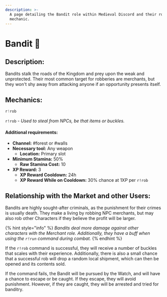 ```yaml
---
description: >-
  A page detailing the Bandit role within Medieval Discord and their rob
  mechanic.
---
```


# Bandit 🤺

## Description:

Bandits stalk the roads of the Kingdom and prey upon the weak and unprotected. Their most common target for robberies are merchants, but they won't shy away from attacking anyone if an opportunity presents itself.

## Mechanics:

```javascript
r!rob
```

`r!rob` - _Used to steal from NPCs, be that items or buckles._

#### Additional requirements:

* **Channel:** \#forest or \#walls
* **Necessary tool:** Any weapon
  * **Location:** Primary slot
* **Minimum Stamina:** 50%
  * **Raw Stamina Cost:** 10
* **XP Reward:** 3
  * **XP Reward Cooldown:** 24h
  * **XP Reward While on Cooldown:** 30% chance at 1XP per `r!rob`

## Relationship with the Market and other Users:

Bandits are highly sought-after criminals, as the punishment for their crimes is usually death. They make a living by robbing NPC merchants, but may also rob other Characters if they believe the profit will be larger.

{% hint style="info" %}
_Bandits deal more damage against other characters with the Merchant role. Additionally, they have a buff when using the `r!run` command during combat._
{% endhint %}

If the `r!rob` command is successful, they will receive a number of buckles that scales with their experience. Additionally, there is also a small chance that a successful rob will drop a random local shipment, which can then be opened and its contents sold.

If the command fails, the Bandit will be pursued by the Watch, and will have a chance to escape or be caught. If they escape, they will avoid punishment. However, if they are caught, they will be arrested and tried for banditry.

